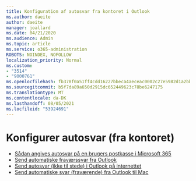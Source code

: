 ```yaml
---
title: Konfiguration af autosvar fra kontoret i Outlook
ms.author: daeite
author: daeite
manager: joallard
ms.date: 04/21/2020
ms.audience: Admin
ms.topic: article
ms.service: o365-administration
ROBOTS: NOINDEX, NOFOLLOW
localization_priority: Normal
ms.custom:
- "3514"
- "9000761"
ms.openlocfilehash: fb378f0a51ff4cdd16227bbeca4aeceac0002c27e5982d1a2bb25579dc2cd21b
ms.sourcegitcommit: b5f7da89a650d2915dc652449623c78be6247175
ms.translationtype: MT
ms.contentlocale: da-DK
ms.lasthandoff: 08/05/2021
ms.locfileid: "53924691"
---
```

# <a name="set-up-out-of-office-automatic-replies"></a>Konfigurer autosvar (fra kontoret)

- [Sådan angives autosvar på en brugers postkasse i Microsoft 365](https://docs.microsoft.com/exchange/troubleshoot/configure-mailboxes/set-automatic-replies)
- [Send automatiske fraværssvar fra Outlook](https://support.office.com/article/9742f476-5348-4f9f-997f-5e208513bd67)
- [Send autosvar (ikke til stede) i Outlook på internettet](https://support.office.com/article/0c193ab0-b9e1-4058-84be-a5b014242290)
- [Send automatiske svar (fraværende) fra Outlook til Mac](https://support.office.com/article/4e07ab75-beda-4f9e-bcdc-44471ebacdee)